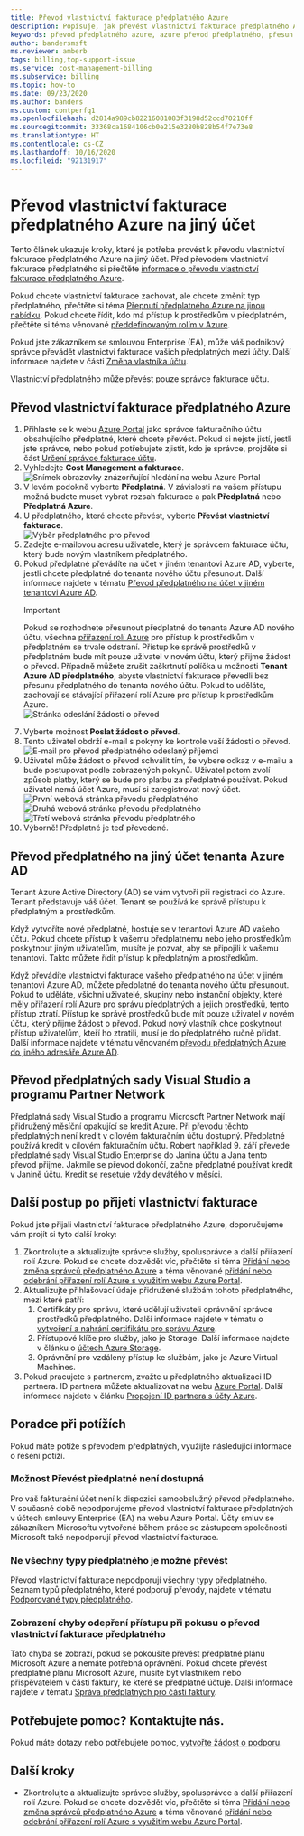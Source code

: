```yaml
---
title: Převod vlastnictví fakturace předplatného Azure
description: Popisuje, jak převést vlastnictví fakturace předplatného Azure na jiný účet.
keywords: převod předplatného azure, azure převod předplatného, přesun předplatného azure do jiného účtu, azure změna vlastníka předplatného, převod předplatného azure na jiný účet, azure převod fakturace
author: bandersmsft
ms.reviewer: amberb
tags: billing,top-support-issue
ms.service: cost-management-billing
ms.subservice: billing
ms.topic: how-to
ms.date: 09/23/2020
ms.author: banders
ms.custom: contperfq1
ms.openlocfilehash: d2814a989cb82216081083f3198d52ccd70210ff
ms.sourcegitcommit: 33368ca1684106cb0e215e3280b828b54f7e73e8
ms.translationtype: HT
ms.contentlocale: cs-CZ
ms.lasthandoff: 10/16/2020
ms.locfileid: "92131917"
---
```

# <a name="transfer-billing-ownership-of-an-azure-subscription-to-another-account"></a>Převod vlastnictví fakturace předplatného Azure na jiný účet

Tento článek ukazuje kroky, které je potřeba provést k převodu vlastnictví fakturace předplatného Azure na jiný účet. Před převodem vlastnictví fakturace předplatného si přečtěte [informace o převodu vlastnictví fakturace předplatného Azure](../understand/subscription-transfer.md).

Pokud chcete vlastnictví fakturace zachovat, ale chcete změnit typ předplatného, přečtěte si téma [Přepnutí předplatného Azure na jinou nabídku](switch-azure-offer.md). Pokud chcete řídit, kdo má přístup k prostředkům v předplatném, přečtěte si téma věnované [předdefinovaným rolím v Azure](../../role-based-access-control/built-in-roles.md).

Pokud jste zákazníkem se smlouvou Enterprise (EA), může váš podnikový správce převádět vlastnictví fakturace vašich předplatných mezi účty. Další informace najdete v části [Změna vlastníka účtu](ea-portal-get-started.md#change-account-owner).

Vlastnictví předplatného může převést pouze správce fakturace účtu.

## <a name="transfer-billing-ownership-of-an-azure-subscription"></a>Převod vlastnictví fakturace předplatného Azure

1. Přihlaste se k webu [Azure Portal](https://portal.azure.com) jako správce fakturačního účtu obsahujícího předplatné, které chcete převést. Pokud si nejste jistí, jestli jste správce, nebo pokud potřebujete zjistit, kdo je správce, projděte si část [Určení správce fakturace účtu](../understand/subscription-transfer.md#whoisaa).
1. Vyhledejte **Cost Management a fakturace**.  
   ![Snímek obrazovky znázorňující hledání na webu Azure Portal](./media/billing-subscription-transfer/billing-search-cost-management-billing.png)
1. V levém podokně vyberte **Předplatná**. V závislosti na vašem přístupu možná budete muset vybrat rozsah fakturace a pak **Předplatná** nebo **Předplatná Azure**.
1. U předplatného, které chcete převést, vyberte **Převést vlastnictví fakturace**.  
   ![Výběr předplatného pro převod](./media/billing-subscription-transfer/billing-select-subscription-to-transfer.png)
1. Zadejte e-mailovou adresu uživatele, který je správcem fakturace účtu, který bude novým vlastníkem předplatného.
1. Pokud předplatné převádíte na účet v jiném tenantovi Azure AD, vyberte, jestli chcete předplatné do tenanta nového účtu přesunout. Další informace najdete v tématu [Převod předplatného na účet v jiném tenantovi Azure AD](#transfer-a-subscription-to-another-azure-ad-tenant-account).
    > [!IMPORTANT]
    > Pokud se rozhodnete přesunout předplatné do tenanta Azure AD nového účtu, všechna [přiřazení rolí Azure](../../role-based-access-control/role-assignments-portal.md) pro přístup k prostředkům v předplatném se trvale odstraní. Přístup ke správě prostředků v předplatném bude mít pouze uživatel v novém účtu, který přijme žádost o převod. Případně můžete zrušit zaškrtnutí políčka u možnosti **Tenant Azure AD předplatného**, abyste vlastnictví fakturace převedli bez přesunu předplatného do tenanta nového účtu. Pokud to uděláte, zachovají se stávající přiřazení rolí Azure pro přístup k prostředkům Azure.  
    ![Stránka odeslání žádosti o převod](./media/billing-subscription-transfer/billing-send-transfer-request.png)
1. Vyberte možnost **Poslat žádost o převod**.
1. Tento uživatel obdrží e-mail s pokyny ke kontrole vaší žádosti o převod.  
   ![E-mail pro převod předplatného odeslaný příjemci](./media/billing-subscription-transfer/billing-receiver-email.png)
1. Uživatel může žádost o převod schválit tím, že vybere odkaz v e-mailu a bude postupovat podle zobrazených pokynů. Uživatel potom zvolí způsob platby, který se bude pro platbu za předplatné používat. Pokud uživatel nemá účet Azure, musí si zaregistrovat nový účet.  
   ![První webová stránka převodu předplatného](./media/billing-subscription-transfer/billing-accept-ownership-step1.png)
   ![Druhá webová stránka převodu předplatného](./media/billing-subscription-transfer/billing-accept-ownership-step2.png)
   ![Třetí webová stránka převodu předplatného](./media/billing-subscription-transfer/billing-accept-ownership-step3.png)
1. Výborně! Předplatné je teď převedené.

## <a name="transfer-a-subscription-to-another-azure-ad-tenant-account"></a>Převod předplatného na jiný účet tenanta Azure AD

Tenant Azure Active Directory (AD) se vám vytvoří při registraci do Azure. Tenant představuje váš účet. Tenant se používá ke správě přístupu k předplatným a prostředkům.

Když vytvoříte nové předplatné, hostuje se v tenantovi Azure AD vašeho účtu. Pokud chcete přístup k vašemu předplatnému nebo jeho prostředkům poskytnout jiným uživatelům, musíte je pozvat, aby se připojili k vašemu tenantovi. Takto můžete řídit přístup k předplatným a prostředkům.

Když převádíte vlastnictví fakturace vašeho předplatného na účet v jiném tenantovi Azure AD, můžete předplatné do tenanta nového účtu přesunout. Pokud to uděláte, všichni uživatelé, skupiny nebo instanční objekty, které měly [přiřazení rolí Azure](../../role-based-access-control/role-assignments-portal.md) pro správu předplatných a jejich prostředků, tento přístup ztratí. Přístup ke správě prostředků bude mít pouze uživatel v novém účtu, který přijme žádost o převod. Pokud nový vlastník chce poskytnout přístup uživatelům, kteří ho ztratili, musí je do předplatného ručně přidat. Další informace najdete v tématu věnovaném [převodu předplatných Azure do jiného adresáře Azure AD](../../role-based-access-control/transfer-subscription.md).

## <a name="transfer-visual-studio-and-partner-network-subscriptions"></a>Převod předplatných sady Visual Studio a programu Partner Network

Předplatná sady Visual Studio a programu Microsoft Partner Network mají přidružený měsíční opakující se kredit Azure. Při převodu těchto předplatných není kredit v cílovém fakturačním účtu dostupný. Předplatné používá kredit v cílovém fakturačním účtu. Robert například 9. září převede předplatné sady Visual Studio Enterprise do Janina účtu a Jana tento převod přijme. Jakmile se převod dokončí, začne předplatné používat kredit v Janině účtu. Kredit se resetuje vždy devátého v měsíci.

## <a name="next-steps-after-accepting-billing-ownership"></a>Další postup po přijetí vlastnictví fakturace

Pokud jste přijali vlastnictví fakturace předplatného Azure, doporučujeme vám projít si tyto další kroky:

1. Zkontrolujte a aktualizujte správce služby, spolusprávce a další přiřazení rolí Azure. Pokud se chcete dozvědět víc, přečtěte si téma [Přidání nebo změna správců předplatného Azure](add-change-subscription-administrator.md) a téma věnované [přidání nebo odebrání přiřazení rolí Azure s využitím webu Azure Portal](../../role-based-access-control/role-assignments-portal.md).
1. Aktualizujte přihlašovací údaje přidružené službám tohoto předplatného, mezi které patří:
   1. Certifikáty pro správu, které udělují uživateli oprávnění správce prostředků předplatného. Další informace najdete v tématu o [vytvoření a nahrání certifikátu pro správu Azure](../../cloud-services/cloud-services-certs-create.md).
   1. Přístupové klíče pro služby, jako je Storage. Další informace najdete v článku o [účtech Azure Storage](../../storage/common/storage-account-create.md).
   1. Oprávnění pro vzdálený přístup ke službám, jako je Azure Virtual Machines.
1. Pokud pracujete s partnerem, zvažte u předplatného aktualizaci ID partnera. ID partnera můžete aktualizovat na webu [Azure Portal](https://portal.azure.com). Další informace najdete v článku [Propojení ID partnera s účty Azure](link-partner-id.md).

## <a name="troubleshooting"></a>Poradce při potížích

Pokud máte potíže s převodem předplatných, využijte následující informace o řešení potíží.

### <a name="the-transfer-subscription-option-is-unavailable"></a>Možnost Převést předplatné není dostupná

<a name="no-button"></a> 

Pro váš fakturační účet není k dispozici samoobslužný převod předplatného. V současné době nepodporujeme převod vlastnictví fakturace předplatných v účtech smlouvy Enterprise (EA) na webu Azure Portal. Účty smluv se zákazníkem Microsoftu vytvořené během práce se zástupcem společnosti Microsoft také nepodporují převod vlastnictví fakturace.

###  <a name="not-all-subscription-types-can-transfer"></a>Ne všechny typy předplatného je možné převést

Převod vlastnictví fakturace nepodporují všechny typy předplatného. Seznam typů předplatného, které podporují převody, najdete v tématu [Podporované typy předplatného](../understand/subscription-transfer.md#supported-subscription-types).

###  <a name="access-denied-error-shown-when-trying-to-transfer-subscription-billing-ownership"></a>Zobrazení chyby odepření přístupu při pokusu o převod vlastnictví fakturace předplatného

Tato chyba se zobrazí, pokud se pokoušíte převést předplatné plánu Microsoft Azure a nemáte potřebná oprávnění. Pokud chcete převést předplatné plánu Microsoft Azure, musíte být vlastníkem nebo přispěvatelem v části faktury, ke které se předplatné účtuje. Další informace najdete v tématu [Správa předplatných pro části faktury](../manage/understand-mca-roles.md#manage-subscriptions-for-invoice-section).

## <a name="need-help-contact-us"></a>Potřebujete pomoc? Kontaktujte nás.

Pokud máte dotazy nebo potřebujete pomoc, [vytvořte žádost o podporu](https://go.microsoft.com/fwlink/?linkid=2083458).

## <a name="next-steps"></a>Další kroky

- Zkontrolujte a aktualizujte správce služby, spolusprávce a další přiřazení rolí Azure. Pokud se chcete dozvědět víc, přečtěte si téma [Přidání nebo změna správců předplatného Azure](add-change-subscription-administrator.md) a téma věnované [přidání nebo odebrání přiřazení rolí Azure s využitím webu Azure Portal](../../role-based-access-control/role-assignments-portal.md).